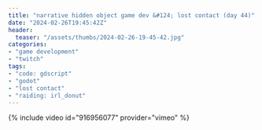 ```yaml
---
title: "narrative hidden object game dev &#124; lost contact (day 44)"
date: "2024-02-26T19:45:42Z"
header:
  teaser: "/assets/thumbs/2024-02-26-19-45-42.jpg"
categories:
- "game development"
- "twitch"
tags:
- "code: gdscript"
- "godot"
- "lost contact"
- "raiding: irl_donut"
---
```

{% include video id="916956077" provider="vimeo" %}
